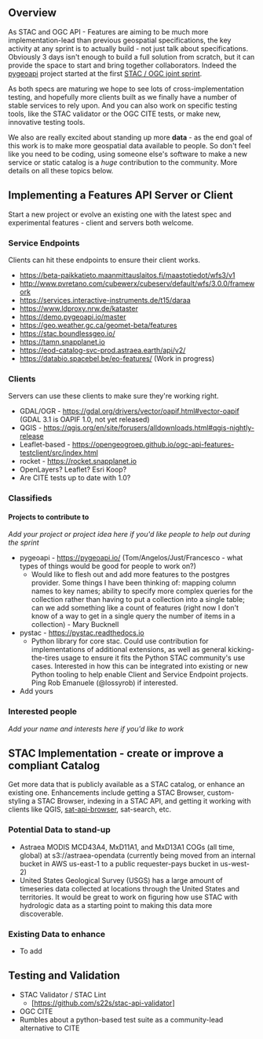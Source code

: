 ## Overview

As STAC and OGC API - Features are aiming to be much more implementation-lead than previous geospatial specifications, the
key activity at any sprint is to actually build - not just talk about specifications. Obviously 3 days isn't enough to
build a full solution from scratch, but it can provide the space to start and bring together collaborators. Indeed the
[pygeoapi](https://pygeoapi.io/) project started at the first [STAC / OGC joint sprint](https://medium.com/@cholmes/wfs-3-0-and-spatiotemporal-asset-catalog-stac-in-person-collaboration-609e10d7f714).

As both specs are maturing we hope to see lots of cross-implementation testing, and hopefully more clients built as we
finally have a number of stable services to rely upon. And you can also work on specific testing tools, like the STAC
validator or the OGC CITE tests, or make new, innovative testing tools.

We also are really excited about standing up more **data** - as the end goal of this work is to make more geospatial data
available to people. So don't feel like you need to be coding, using someone else's software to make a new service or
static catalog is a *huge* contribution to the community. More details on all these topics below.


## Implementing a Features API Server or Client

Start a new project or evolve an existing one with the latest spec and experimental features - client and servers both
welcome.

### Service Endpoints

Clients can hit these endpoints to ensure their client works.

* https://beta-paikkatieto.maanmittauslaitos.fi/maastotiedot/wfs3/v1
* http://www.pvretano.com/cubewerx/cubeserv/default/wfs/3.0.0/framework  
* https://services.interactive-instruments.de/t15/daraa
* https://www.ldproxy.nrw.de/kataster
* https://demo.pygeoapi.io/master
* https://geo.weather.gc.ca/geomet-beta/features
* https://stac.boundlessgeo.io/
* https://tamn.snapplanet.io
* https://eod-catalog-svc-prod.astraea.earth/api/v2/
* https://databio.spacebel.be/eo-features/ (Work in progress)

### Clients

Servers can use these clients to make sure they're working right.

* GDAL/OGR - https://gdal.org/drivers/vector/oapif.html#vector-oapif (GDAL 3.1 is OAPIF 1.0, not yet released)
* QGIS - https://qgis.org/en/site/forusers/alldownloads.html#qgis-nightly-release
* Leaflet-based - https://opengeogroep.github.io/ogc-api-features-testclient/src/index.html
* rocket - https://rocket.snapplanet.io
* OpenLayers? Leaflet? Esri Koop?
* Are CITE tests up to date with 1.0?

### Classifieds

#### Projects to contribute to
*Add your project or project idea here if you'd like people to help out during the sprint*

* pygeoapi - https://pygeoapi.io/ (Tom/Angelos/Just/Francesco - what types of things would be good for people to work on?)
  * Would like to flesh out and add more features to the postgres provider. Some things I have been thinking of: mapping column names to key names; ability to specify more complex queries for the collection rather than having to put a collection into a single table; can we add something like a count of features (right now I don't know of a way to get in a single query the number of items in a collection) - Mary Bucknell
* pystac - https://pystac.readthedocs.io
  * Python library for core stac. Could use contribution for implementations of additional extensions, as well as general kicking-the-tires usage to ensure it fits the Python STAC community's use cases. Interested in how this can be integrated into existing or new Python tooling to help enable Client and Service Endpoint projects. Ping Rob Emanuele (@lossyrob) if interested.
* Add yours

### Interested people
*Add your name and interests here if you'd like to work*


## STAC Implementation - create or improve a compliant Catalog

Get more data that is publicly available as a STAC catalog, or enhance an existing one. Enhancements include getting
a STAC Browser, custom-styling a STAC Browser, indexing in a STAC API, and getting it working with clients like QGIS,
[sat-api-browser](https://github.com/sat-utils/sat-api-browser), sat-search, etc.

### Potential Data to stand-up

 * Astraea MODIS MCD43A4, MxD11A1, and MxD13A1 COGs (all time, global) at s3://astraea-opendata (currently being moved from an internal bucket in AWS us-east-1 to a public requester-pays bucket in us-west-2)
 * United States Geological Survey (USGS) has a large amount of timeseries data collected at locations through the United States and territories. It would be great to work on figuring how use STAC with hydrologic data as a starting point to making this data more discoverable.


### Existing Data to enhance

 * To add

## Testing and Validation

* STAC Validator / STAC Lint
    * [https://github.com/s22s/stac-api-validator]
* OGC CITE
* Rumbles about a python-based test suite as a community-lead alternative to CITE
